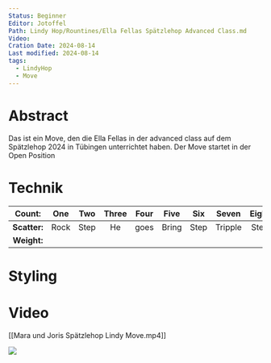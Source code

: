 ```yaml
---
Status: Beginner
Editor: Jotoffel
Path: Lindy Hop/Rountines/Ella Fellas Spätzlehop Advanced Class.md
Video: 
Cration Date: 2024-08-14
Last modified: 2024-08-14
tags:
  - LindyHop
  - Move
---
```

# Abstract
Das ist ein Move, den die Ella Fellas in der advanced class auf dem Spätzlehop 2024 in Tübingen unterrichtet haben. Der Move startet in der Open Position

# Technik


|  **Count:**  | One  | Two  | Three | Four | Five  | Six  |  Seven  | Eight |
| :----------: | :--: | :--: | :---: | :--: | :---: | :--: | :-----: | :---: |
| **Scatter:** | Rock | Step |  He   | goes | Bring | Step | Tripple | Step  |
| **Weight:**  |      |      |       |      |       |      |         |       |

# Styling

# Video
 [[Mara und Joris Spätzlehop Lindy Move.mp4]]

![](https://youtu.be/fx2HXs704S0?si=Pc_wMmpNRrGYJq7i)

